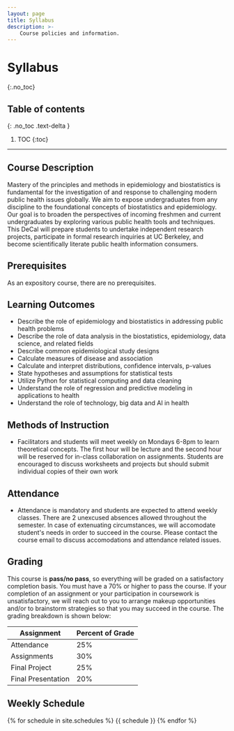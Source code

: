 ```yaml
---
layout: page
title: Syllabus
description: >-
    Course policies and information.
---
```


# Syllabus
{:.no_toc}

## Table of contents
{: .no_toc .text-delta }

1. TOC
{:toc}

---

## Course Description
Mastery of the principles and methods in epidemiology and biostatistics is fundamental for the investigation of and response to challenging modern public health issues globally. We aim to expose undergraduates from any discipline to the foundational concepts of biostatistics and epidemiology. Our goal is to broaden the perspectives of incoming freshmen and current undergraduates by exploring various public health tools and techniques. This DeCal will prepare students to undertake independent research projects, participate in formal research inquiries at UC Berkeley, and become scientifically literate public health information consumers. 

## Prerequisites
As an expository course, there are no prerequisites.   

## Learning Outcomes
* Describe the role of epidemiology and biostatistics in addressing public health problems
* Describe the role of data analysis in the biostatistics, epidemiology, data science, and related fields
* Describe common epidemiological study designs
* Calculate measures of disease and association
* Calculate and interpret distributions, confidence intervals, p-values
* State hypotheses and assumptions for statistical tests
* Utilize Python for statistical computing and data cleaning
* Understand the role of regression and predictive modeling in applications to health
* Understand the role of technology, big data and AI in health

## Methods of Instruction
* Facilitators and students will meet weekly on Mondays 6-8pm to learn theoretical concepts.
The first hour will be lecture and the second hour will be reserved for in-class collaboration on
assignments. Students are encouraged to discuss worksheets and projects but should submit
individual copies of their own work

## Attendance
* Attendance is mandatory and students are expected to attend weekly classes. There are 2 unexcused absences allowed throughout the semester. In case of extenuating circumstances, we will accomodate student's needs in order to succeed in the course. Please contact the course email to discuss accomodations and attendance related issues.


## Grading

This course is **pass/no pass**, so everything will be graded on a satisfactory completion basis. You must have a 70% or higher to pass the course. If your completion of an assignment or your participation in coursework is unsatisfactory, we will reach out to you to arrange makeup opportunities and/or to brainstorm strategies so that you may succeed in the course. The grading breakdown is shown below:

| Assignment          | Percent of Grade    |
| ------------------- | ------------------- | 
| Attendance | 25% |
| Assignments | 30% |
| Final Project | 25% |
| Final Presentation | 20% |


## Weekly Schedule

{% for schedule in site.schedules %}
{{ schedule }}
{% endfor %}


